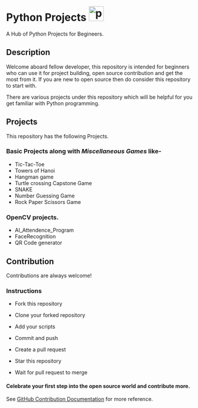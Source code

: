 
# Python Projects <a href="https://emoji.gg/emoji/1887_python"><img src="https://cdn3.emoji.gg/emojis/1887_python.png" width="40px" height="40px" alt="python"></a>
A Hub of Python Projects for Begineers.


## Description

Welcome aboard fellow developer, this repository is intended for beginners who can use it for project building, open source contribution and get the most from it.
If you are new to open source then do consider this repository to start with.

There are various projects under this repository which will be helpful for you get familiar with Python programming.

## Projects

This repository has the following Projects.
### Basic Projects along with *Miscellaneous Games* like- 
- Tic-Tac-Toe
- Towers of Hanoi
- Hangman game
- Turtle crossing Capstone Game
- SNAKE
- Number Guessing Game
- Rock Paper Scissors Game

### OpenCV projects.

- AI_Attendence_Program
- FaceRecognition
- QR Code generator




## Contribution

Contributions are always welcome!
### Instructions
- Fork this repository

- Clone your forked repository

- Add your scripts

- Commit and push

- Create a pull request

- Star this repository

- Wait for pull request to merge

#### Celebrate your first step into the open source world and contribute more.

See [GitHub Contribution Documentation](https://docs.github.com/en/get-started/quickstart/contributing-to-projects) for more reference.


